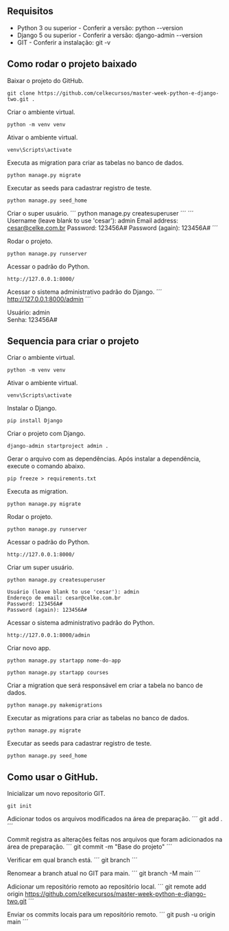 ## Requisitos

* Python 3 ou superior - Conferir a versão: python --version
* Django 5 ou superior - Conferir a versão: django-admin --version
* GIT - Conferir a instalação: git -v

## Como rodar o projeto baixado

Baixar o projeto do GitHub.
```
git clone https://github.com/celkecursos/master-week-python-e-django-two.git .
```

Criar o ambiente virtual.
```
python -m venv venv
```

Ativar o ambiente virtual.
```
venv\Scripts\activate
```

Executa as migration para criar as tabelas no banco de dados.
```
python manage.py migrate
```

Executar as seeds para cadastrar registro de teste.
```
python manage.py seed_home
```

Criar o super usuário.
´´´
python manage.py createsuperuser
´´´
´´´
Username (leave blank to use 'cesar'): admin
Email address: cesar@celke.com.br
Password: 123456A#
Password (again): 123456A#
´´´

Rodar o projeto.
```
python manage.py runserver
```

Acessar o padrão do Python.
```
http://127.0.0.1:8000/
```

Acessar o sistema administrativo padrão do Django.
´´´
http://127.0.0.1:8000/admin
´´´

Usuário: admin<br>
Senha: 123456A#



## Sequencia para criar o projeto

Criar o ambiente virtual.
```
python -m venv venv
```

Ativar o ambiente virtual.
```
venv\Scripts\activate
```

Instalar o Django.
```
pip install Django
```

Criar o projeto com Django.
```
django-admin startproject admin .
```

Gerar o arquivo com as dependências.
Após instalar a dependência, execute o comando abaixo.
```
pip freeze > requirements.txt
```

Executa as migration.
```
python manage.py migrate
```

Rodar o projeto.
```
python manage.py runserver
```

Acessar o padrão do Python.
```
http://127.0.0.1:8000/
```

Criar um super usuário.
```
python manage.py createsuperuser
```
```
Usuário (leave blank to use 'cesar'): admin
Endereço de email: cesar@celke.com.br
Password: 123456A#
Password (again): 123456A#
```

Acessar o sistema administrativo padrão do Python.
```
http://127.0.0.1:8000/admin
```

Criar novo app.
```
python manage.py startapp nome-do-app
```
```
python manage.py startapp courses
```

Criar a migration que será responsável em criar a tabela no banco de dados.
```
python manage.py makemigrations
```

Executar as migrations para criar as tabelas no banco de dados.
```
python manage.py migrate
```

Executar as seeds para cadastrar registro de teste.
```
python manage.py seed_home
```

## Como usar o GitHub.

Inicializar um novo repositorio GIT.
```
git init
```

Adicionar todos os arquivos modificados na área de preparação.
´´´
git add .
´´´

Commit registra as alterações feitas nos arquivos que foram adicionados na área de preparação.
´´´
git commit -m "Base do projeto"
´´´

Verificar em qual branch está.
´´´
git branch
´´´

Renomear a branch atual no GIT para main.
´´´
git branch -M main
´´´

Adicionar um repositório remoto ao repositório local.
´´´
git remote add origin https://github.com/celkecursos/master-week-python-e-django-two.git
´´´

Enviar os commits locais para um repositório remoto.
´´´
git push -u origin main
´´´
